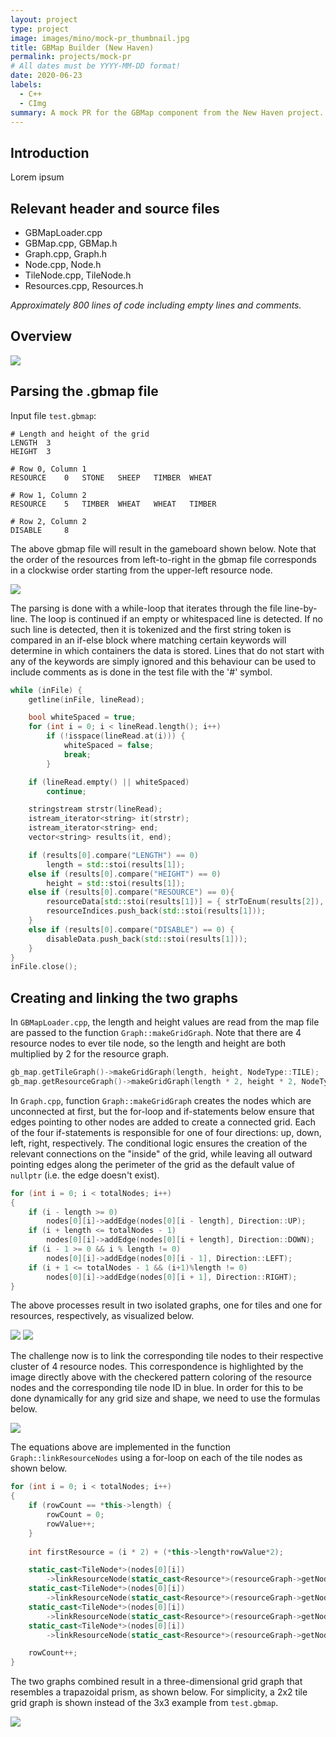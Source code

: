 ```yaml
---
layout: project
type: project
image: images/mino/mock-pr_thumbnail.jpg
title: GBMap Builder (New Haven)
permalink: projects/mock-pr
# All dates must be YYYY-MM-DD format!
date: 2020-06-23
labels:
  - C++
  - CImg
summary: A mock PR for the GBMap component from the New Haven project. For interview purposes. 
---
```

## Introduction

Lorem ipsum

## Relevant header and source files
* GBMapLoader.cpp
* GBMap.cpp, GBMap.h
* Graph.cpp, Graph.h
* Node.cpp, Node.h
* TileNode.cpp, TileNode.h
* Resources.cpp, Resources.h

*Approximately 800 lines of code including empty lines and comments.*

## Overview

<img class="ui fluid rounded centered image" src="../images/mino/ClassDiagram.png">

## Parsing the .gbmap file
Input file `test.gbmap`:

```
# Length and height of the grid
LENGTH	3
HEIGHT	3

# Row 0, Column 1
RESOURCE	0	STONE	SHEEP	TIMBER	WHEAT

# Row 1, Column 2
RESOURCE	5	TIMBER	WHEAT	WHEAT	TIMBER

# Row 2, Column 2
DISABLE		8
```

The above gbmap file will result in the gameboard shown below. Note that the order of the resources from left-to-right in the gbmap file corresponds in a clockwise order starting from the upper-left resource node.

<img class="ui medium rounded centered image" src="../images/mino/test_gbmap.png"> 

The parsing is done with a while-loop that iterates through the file line-by-line. The loop is continued if an empty or whitespaced line is detected. If no such line is detected, then it is tokenized and the first string token is compared in an if-else block where matching certain keywords will determine in which containers the data is stored.  Lines that do not start with any of the keywords are simply ignored and this behaviour can be used to include comments as is done in the test file with the '#' symbol.  

```cpp
while (inFile) {
	getline(inFile, lineRead);

	bool whiteSpaced = true;
	for (int i = 0; i < lineRead.length(); i++)
		if (!isspace(lineRead.at(i))) {
			whiteSpaced = false;
			break;
		}

	if (lineRead.empty() || whiteSpaced)
		continue;

	stringstream strstr(lineRead);
	istream_iterator<string> it(strstr);
	istream_iterator<string> end; 
	vector<string> results(it, end);

	if (results[0].compare("LENGTH") == 0) 
		length = std::stoi(results[1]);
	else if (results[0].compare("HEIGHT") == 0) 
		height = std::stoi(results[1]);	
	else if (results[0].compare("RESOURCE") == 0){
		resourceData[std::stoi(results[1])] = { strToEnum(results[2]), strToEnum(results[3]), strToEnum(results[4]), strToEnum(results[5]) };
		resourceIndices.push_back(std::stoi(results[1]));
	}
	else if (results[0].compare("DISABLE") == 0) {
		disableData.push_back(std::stoi(results[1]));
	}
}
inFile.close();
```

## Creating and linking the two graphs

In `GBMapLoader.cpp`, the length and height values are read from the map file are passed to the function `Graph::makeGridGraph`. Note that there are 4 resource nodes to ever tile node, so the length and height are both multiplied by 2 for the resource graph.  

```cpp
gb_map.getTileGraph()->makeGridGraph(length, height, NodeType::TILE);
gb_map.getResourceGraph()->makeGridGraph(length * 2, height * 2, NodeType::RESOURCE);
```

In `Graph.cpp`, function `Graph::makeGridGraph` creates the nodes which are unconnected at first, but the for-loop and if-statements below ensure that edges pointing to other nodes are added to create a connected grid. Each of the four if-statements is responsible for one of four directions: up, down, left, right, respectively. The conditional logic ensures the creation of the relevant connections on the "inside" of the grid, while leaving all outward pointing edges along the perimeter of the grid as the default value of `nullptr` (i.e. the edge doesn't exist).  

```cpp
for (int i = 0; i < totalNodes; i++)
{
	if (i - length >= 0)
		nodes[0][i]->addEdge(nodes[0][i - length], Direction::UP);
	if (i + length <= totalNodes - 1)
		nodes[0][i]->addEdge(nodes[0][i + length], Direction::DOWN);
	if (i - 1 >= 0 && i % length != 0)
		nodes[0][i]->addEdge(nodes[0][i - 1], Direction::LEFT);
	if (i + 1 <= totalNodes - 1 && (i+1)%length != 0)			
		nodes[0][i]->addEdge(nodes[0][i + 1], Direction::RIGHT);
}
```

The above processes result in two isolated graphs, one for tiles and one for resources, respectively, as visualized below. 

<img class="ui large rounded centered image" src="../images/mino/tile_nodes.png">  

<img class="ui large rounded centered image" src="../images/mino/resource_nodes.png"> 

The challenge now is to link the corresponding tile nodes to their respective cluster of 4 resource nodes. This correspondence is highlighted by the image directly above with the checkered pattern coloring of the resource nodes and the corresponding tile node ID in blue. In order for this to be done dynamically for any grid size and shape, we need to use the formulas below.  

<img class="ui large rounded centered image" src="../images/mino/equation.png">  

The equations above are implemented in the function `Graph::linkResourceNodes` using a for-loop on each of the tile nodes as shown below.  

```cpp
for (int i = 0; i < totalNodes; i++)
{
	if (rowCount == *this->length) {
		rowCount = 0; 
		rowValue++;
	}
 
	int firstResource = (i * 2) + (*this->length*rowValue*2);

	static_cast<TileNode*>(nodes[0][i])
		->linkResourceNode(static_cast<Resource*>(resourceGraph->getNode(firstResource)), 0);
	static_cast<TileNode*>(nodes[0][i])
		->linkResourceNode(static_cast<Resource*>(resourceGraph->getNode(firstResource + 1)), 1);
	static_cast<TileNode*>(nodes[0][i])
		->linkResourceNode(static_cast<Resource*>(resourceGraph->getNode(firstResource + *this->length * 2)), 2);
	static_cast<TileNode*>(nodes[0][i])
		->linkResourceNode(static_cast<Resource*>(resourceGraph->getNode(firstResource + *this->length * 2 + 1)), 3);

	rowCount++; 
}
```

The two graphs combined result in a three-dimensional grid graph that resembles a trapazoidal prism, as shown below. For simplicity, a 2x2 tile grid graph is shown instead of the 3x3 example from `test.gbmap`.  

<img class="ui fluid rounded centered image" src="../images/mino/2x2_grid_visual.png">
